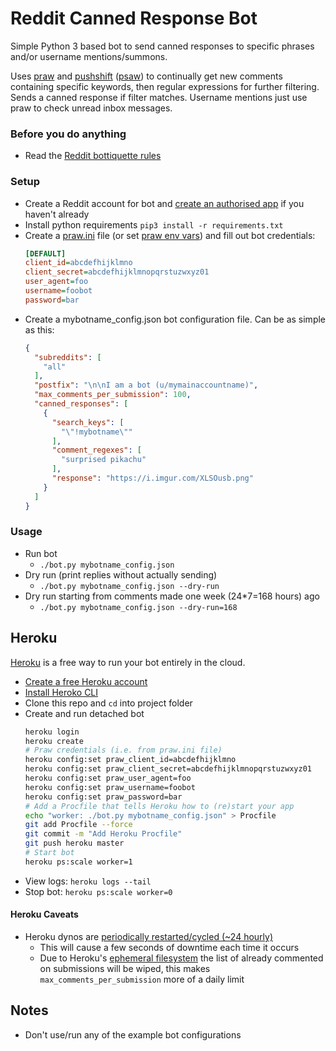 # Reddit Canned Response Bot
Simple Python 3 based bot to send canned responses to specific phrases and/or username mentions/summons.

Uses [praw](https://praw.readthedocs.io/en/latest/) and [pushshift](https://github.com/pushshift/api) ([psaw](https://github.com/dmarx/psaw)) to continually get new comments containing specific keywords, then regular expressions for further filtering. Sends a canned response if filter matches.
Username mentions just use praw to check unread inbox messages.

### Before you do anything
* Read the [Reddit bottiquette rules](https://www.reddit.com/r/Bottiquette/wiki/bottiquette)

### Setup
* Create a Reddit account for bot and [create an authorised app](https://www.reddit.com/prefs/apps/) if you haven't already
* Install python requirements `pip3 install -r requirements.txt`
* Create a [praw.ini](https://praw.readthedocs.io/en/latest/getting_started/configuration/prawini.html) file (or set [praw env vars](https://praw.readthedocs.io/en/latest/getting_started/configuration/environment_variables.html)) and fill out bot credentials:
    ```ini
    [DEFAULT]
    client_id=abcdefhijklmno
    client_secret=abcdefhijklmnopqrstuzwxyz01
    user_agent=foo
    username=foobot
    password=bar
    ```
* Create a mybotname_config.json bot configuration file. Can be as simple as this:
    ```json
    {
      "subreddits": [
        "all"
      ],
      "postfix": "\n\nI am a bot (u/mymainaccountname)",
      "max_comments_per_submission": 100,
      "canned_responses": [
        {
          "search_keys": [
            "\"!mybotname\""
          ],
          "comment_regexes": [
            "surprised pikachu"
          ],
          "response": "https://i.imgur.com/XLSOusb.png"
        }
      ]
    }
    ```

### Usage
* Run bot
  * `./bot.py mybotname_config.json`
* Dry run (print replies without actually sending)
  * `./bot.py mybotname_config.json --dry-run`
* Dry run starting from comments made one week (24*7=168 hours) ago
  * `./bot.py mybotname_config.json --dry-run=168`

## Heroku
[Heroku](https://www.heroku.com) is a free way to run your bot entirely in the cloud.
* [Create a free Heroku account](https://signup.heroku.com)
* [Install Heroko CLI](https://devcenter.heroku.com/articles/heroku-cli#download-and-install)
*  Clone this repo and `cd` into project folder
* Create and run detached bot
    ```bash
    heroku login
    heroku create
    # Praw credentials (i.e. from praw.ini file)
    heroku config:set praw_client_id=abcdefhijklmno
    heroku config:set praw_client_secret=abcdefhijklmnopqrstuzwxyz01
    heroku config:set praw_user_agent=foo
    heroku config:set praw_username=foobot
    heroku config:set praw_password=bar
    # Add a Procfile that tells Heroku how to (re)start your app
    echo "worker: ./bot.py mybotname_config.json" > Procfile
    git add Procfile --force
    git commit -m "Add Heroku Procfile"
    git push heroku master
    # Start bot
    heroku ps:scale worker=1
    ```
* View logs: `heroku logs --tail`
* Stop bot: `heroku ps:scale worker=0`

#### Heroku Caveats
* Heroku dynos are [periodically restarted/cycled (~24 hourly)](https://devcenter.heroku.com/articles/dynos#automatic-dyno-restarts)
  * This will cause a few seconds of downtime each time it occurs
  * Due to Heroku's [ephemeral filesystem](https://devcenter.heroku.com/articles/dynos#ephemeral-filesystem) the list of already commented on submissions will be wiped, this makes `max_comments_per_submission` more of a daily limit

## Notes
* Don't use/run any of the example bot configurations
